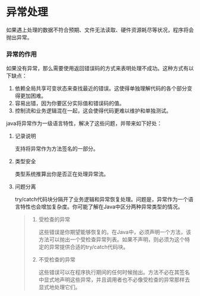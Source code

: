 # 异常处理

如果遇上处理的数据不符合预期、文件无法读取、硬件资源耗尽等状况，程序将会抛出异常。

### 异常的作用

如果没有异常，那么需要使用返回错误码的方式来表明处理不成功。这种方式有以下缺点：

1. 依赖全局共享可变状态来查找最近的错误。这使得单独理解代码的各个部分变得更加困难。
2. 容易出错，因为你要区分实际值和错误码的值。
3. 控制流和业务逻辑混在一起，这会使得代码更难以维护和单独测试。

java将异常作为一级语言特性，解决了这些问题，并带来如下好处：

1. 记录说明

   支持将异常作为方法签名的一部分。

2. 类型安全

   类型系统推算出你是否正在处理异常流。

3. 问题分离

   try/catch代码块分隔开了业务逻辑和异常恢复处理。问题是，异常作为一个语言特性也会增加复杂度。你可能了解在Java中区分两种异常类型的情况。

   > 1. 受检查的异常
   >
   >    这些错误是你期望能够恢复的。在Java中，必须声明一个方法，该方法可以抛出一个受检查异常列表。如果不声明，则必须为这个特定的异常提供合适的try/catch代码块。
   >
   > 2. 不受检查的异常
   >
   >    这些错误可以在程序执行期间的任何时候抛出。方法不必在其签名中显式地声明这些异常，并且调用者也不必像受检查的异常那样去显式地处理它们。

